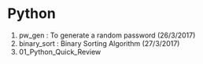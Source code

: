 # Python

1. pw_gen : To generate a random password (26/3/2017)
2. binary_sort : Binary Sorting Algorithm (27/3/2017)
3. 01_Python_Quick_Review
